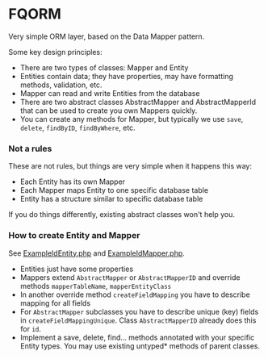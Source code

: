 # FQORM 

Very simple ORM layer, based on the Data Mapper pattern. 

Some key design principles: 

- There are two types of classes: Mapper and Entity
- Entities contain data; they have properties, may have 
  formatting methods, validation, etc. 
- Mapper can read and write Entities from the database
- There are
  two abstract classes AbstractMapper and AbstractMapperId that can be used to 
  create you own Mappers quickly. 
- You can create any methods for Mapper, but typically we use `save`, `delete`, 
  `findByID`, `findByWhere`, etc. 

### Not a rules 

These are not rules, but things are very simple when it happens this way:

- Each Entity has its own Mapper
- Each Mapper maps Entity to one specific database table
- Entity has a structure similar to specific database table

If you do things differently, existing abstract classes won't help you. 

### How to create Entity and Mapper

See [ExampleIdEntity.php](./tests/ExampleIdEntity.php)
and [ExampleIdMapper.php](./tests/ExampleIdMapper.php).

- Entities just have some properties
- Mappers extend `AbstractMapper` or `AbstractMapperID` and override methods
  `mapperTableName`, `mapperEntityClass`
- In another override method `createFieldMapping` you have to describe 
  mapping for all fields
- For `AbstractMapper` subclasses you have to describe unique (key) 
  fields in `createFieldMappingUnique`. Class `AbstractMapperID` already does this for `id`.  
- Implement a save, delete, find... methods annotated with your specific Entity types.
  You may use existing untyped* methods of parent classes.


